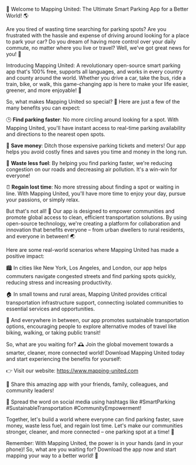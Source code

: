 🎉 Welcome to Mapping United: The Ultimate Smart Parking App for a Better World! 🌎

Are you tired of wasting time searching for parking spots? Are you frustrated with the hassle and expense of driving around looking for a place to park your car? Do you dream of having more control over your daily commute, no matter where you live or travel? Well, we've got great news for you! 📣

Introducing Mapping United: A revolutionary open-source smart parking app that's 100% free, supports all languages, and works in every country and county around the world. Whether you drive a car, take the bus, ride a train, bike, or walk, this game-changing app is here to make your life easier, greener, and more enjoyable! 🌈

So, what makes Mapping United so special? 🤔 Here are just a few of the many benefits you can expect:

🕒 **Find parking faster**: No more circling around looking for a spot. With Mapping United, you'll have instant access to real-time parking availability and directions to the nearest open spots.

💸 **Save money**: Ditch those expensive parking tickets and meters! Our app helps you avoid costly fines and saves you time and money in the long run.

🚗 **Waste less fuel**: By helping you find parking faster, we're reducing congestion on our roads and decreasing air pollution. It's a win-win for everyone!

⏰ **Regain lost time**: No more stressing about finding a spot or waiting in line. With Mapping United, you'll have more time to enjoy your day, pursue your passions, or simply relax.

But that's not all! 🎉 Our app is designed to empower communities and promote global access to clean, efficient transportation solutions. By using open-source technology, we're creating a platform for collaboration and innovation that benefits everyone – from urban dwellers to rural residents, and everyone in between! 🌏

Here are some real-world scenarios where Mapping United has made a positive impact:

🏙️ In cities like New York, Los Angeles, and London, our app helps commuters navigate congested streets and find parking spots quickly, reducing stress and increasing productivity.

🏠 In small towns and rural areas, Mapping United provides critical transportation infrastructure support, connecting isolated communities to essential services and opportunities.

🌈 And everywhere in between, our app promotes sustainable transportation options, encouraging people to explore alternative modes of travel like biking, walking, or taking public transit!

So, what are you waiting for? 🕰️ Join the global movement towards a smarter, cleaner, more connected world! Download Mapping United today and start experiencing the benefits for yourself:

👉 Visit our website: https://www.mapping-united.com

📲 Share this amazing app with your friends, family, colleagues, and community leaders!

💬 Spread the word on social media using hashtags like #SmartParking #SustainableTransportation #CommunityEmpowerment!

Together, let's build a world where everyone can find parking faster, save money, waste less fuel, and regain lost time. Let's make our communities stronger, cleaner, and more connected – one parking spot at a time! 🌈

Remember: With Mapping United, the power is in your hands (and in your phone)! So, what are you waiting for? Download the app now and start mapping your way to a better world! 🎉